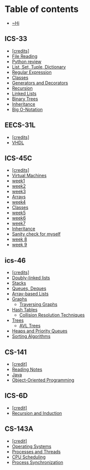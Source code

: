 # Table of contents

* [\~Hi](README.md)

## ICS-33

* [\[credits\]](ics-33/credits.md)
* [File Reading](ics-33/files.md)
* [Python review](ics-33/python-review.md)
* [List, Set, Tuple, Dictionary](ics-33/iterables.md)
* [Regular Expression](ics-33/regular-expression.md)
* [Classes](ics-33/untitled.md)
* [Generators and Decorators](ics-33/generators.md)
* [Recursion](ics-33/recursion.md)
* [Linked Lists](ics-33/lln.md)
* [Binary Trees](ics-33/binary-trees.md)
* [Inheritance](ics-33/inheritance.md)
* [Big O-Notation](ics-33/big-o-notation.md)

## EECS-31L

* [\[credits\]](eecs-31l/credits.md)
* [VHDL](eecs-31l/vhdl.md)

## ICS-45C

* [\[credits\]](ics-45c/untitled-3.md)
* [Virtual Machines](ics-45c/virtual-machines.md)
* [week1](ics-45c/untitled.md)
* [week2](ics-45c/untitled-1.md)
* [week3](ics-45c/week3.md)
* [Arrays](ics-45c/arrays.md)
* [week4](ics-45c/untitled-2.md)
* [Classes](ics-45c/classes.md)
* [week5](ics-45c/week5.md)
* [week6](ics-45c/week6.md)
* [week7](ics-45c/week7.md)
* [Inheritance](ics-45c/object-oriented-programming.md)
* [Sanity check for myself](ics-45c/sanity-check-for-myself.md)
* [week 8](ics-45c/week-8.md)
* [week 9](ics-45c/untitled-4.md)

## ics-46

* [\[credits\]](ics-46/credits.md)
* [Doubly-linked lists](ics-46/untitled.md)
* [Stacks](ics-46/stacks.md)
* [Queues, Deques](ics-46/queues-deques.md)
* [Array-based Lists](ics-46/array-based-lists.md)
* [Graphs](ics-46/graphs/README.md)
  * [Traversing Graphs](ics-46/graphs/traversing-graphs.md)
* [Hash Tables](ics-46/hash-tables/README.md)
  * [Collision Resolution Techniques](ics-46/hash-tables/collision-resolution-techniques.md)
* [Trees](ics-46/trees/README.md)
  * [AVL Trees](ics-46/trees/avl-trees.md)
* [Heaps and Priority Queues](ics-46/heaps-and-priority-queues.md)
* [Sorting Algorithms](ics-46/sorting-algorithms.md)

## CS-141

* [\[credit\]](cs-141/credit.md)
* [Reading Notes](cs-141/reading-notes.md)
* [Java](cs-141/java.md)
* [Object-Oriented Programming](cs-141/object-oriented-programming.md)

## ICS-6D

* [\[credit\]](ics-6d/credit.md)
* [Recursion and Induction](ics-6d/recursion-and-induction.md)

## CS-143A

* [\[credit\]](cs-143a/credit.md)
* [Operating Systems](cs-143a/operating-systems.md)
* [Processes and Threads](cs-143a/processes-and-threads.md)
* [CPU Scheduling](cs-143a/cpu-scheduling.md)
* [Process Synchronization](cs-143a/process-synchronization.md)
